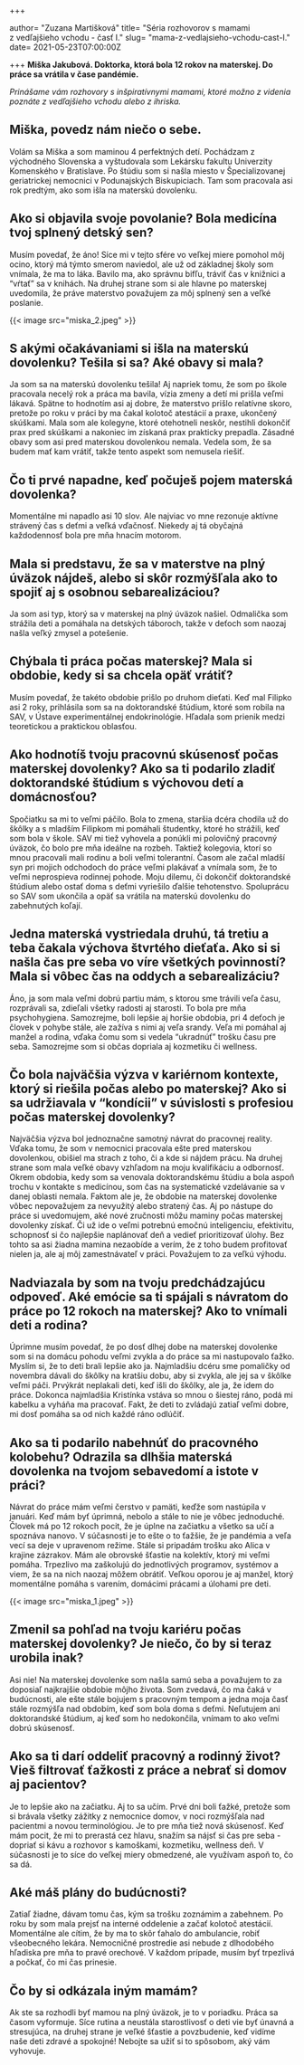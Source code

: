 +++

author= "Zuzana Martišková"
title= "Séria rozhovorov s mamami z&nbsp;vedľajšieho vchodu - časť I."
slug= "mama-z-vedlajsieho-vchodu-cast-I."
date= 2021-05-23T07:00:00Z

+++
**Miška Jakubová. Doktorka, ktorá bola 12 rokov na materskej. Do práce sa vrátila v čase pandémie.**

*Prinášame vám rozhovory s inšpiratívnymi mamami, ktoré možno z&nbsp;videnia poznáte z&nbsp;vedľajšieho vchodu alebo z ihriska.*

<!--more-->

## Miška, povedz nám niečo o sebe.

Volám sa Miška a som maminou 4 perfektných detí. Pochádzam z východného Slovenska a vyštudovala som Lekársku fakultu
Univerzity Komenského v Bratislave. Po štúdiu som si našla miesto v Špecializovanej geriatrickej nemocnici v
Podunajských Biskupiciach. Tam som pracovala asi rok predtým, ako som išla na materskú dovolenku.

## Ako si objavila svoje povolanie? Bola medicína tvoj splnený detský sen?

Musím povedať, že áno! Síce mi v tejto sfére vo veľkej miere pomohol môj ocino, ktorý má týmto smerom naviedol, ale už
od základnej školy som vnímala, že ma to láka. Bavilo ma, ako správnu bifľu, tráviť čas v knižnici a “vŕtať” sa v
knihách. Na druhej strane som si ale hlavne po materskej uvedomila, že práve materstvo považujem za môj splnený sen a
veľké poslanie.

{{< image src="miska_2.jpeg" >}}

## S akými očakávaniami si išla na materskú dovolenku? Tešila si sa? Aké obavy si mala?

Ja som sa na materskú dovolenku tešila! Aj napriek tomu, že som po škole pracovala necelý rok a práca ma bavila, vízia
zmeny a detí mi prišla veľmi lákavá. Spätne to hodnotím asi aj dobre, že materstvo prišlo relatívne skoro, pretože po
roku v práci by ma čakal kolotoč atestácií a praxe, ukončený skúškami. Mala som ale kolegyne, ktoré otehotneli neskôr,
nestihli dokončiť prax pred skúškami a nakoniec im získaná prax prakticky prepadla. Zásadné obavy som asi pred materskou
dovolenkou nemala. Vedela som, že sa budem mať kam vrátiť, takže tento aspekt som nemusela riešiť.

## Čo ti prvé napadne, keď počuješ pojem materská dovolenka?

Momentálne mi napadlo asi 10 slov. Ale najviac vo mne rezonuje aktívne strávený čas s deťmi a veľká vďačnosť. Niekedy aj
tá obyčajná každodennosť bola pre mňa hnacím motorom.

## Mala si predstavu, že sa v materstve na plný úväzok nájdeš, alebo si skôr rozmýšľala ako to spojiť aj s osobnou sebarealizáciou?

Ja som asi typ, ktorý sa v materskej na plný úväzok našiel. Odmalička som strážila deti a pomáhala na detských táboroch,
takže v deťoch som naozaj našla veľký zmysel a potešenie.

## Chýbala ti práca počas materskej? Mala si obdobie, kedy si sa chcela opäť vrátiť?

Musím povedať, že takéto obdobie prišlo po druhom dieťati. Keď mal Filipko asi 2 roky, prihlásila som sa na doktorandské
štúdium, ktoré som robila na SAV, v Ústave experimentálnej endokrinológie. Hľadala som prienik medzi teoretickou a
praktickou oblasťou.

## Ako hodnotíš tvoju pracovnú skúsenosť počas materskej dovolenky? Ako sa ti podarilo zladiť doktorandské štúdium s výchovou detí a domácnosťou?

Spočiatku sa mi to veľmi páčilo. Bola to zmena, staršia dcéra chodila už do škôlky a s mladším Filipkom mi pomáhali
študentky, ktoré ho strážili, keď som bola v škole. SAV mi tiež vyhovela a ponúkli mi polovičný pracovný úväzok, čo bolo
pre mňa ideálne na rozbeh. Taktiež kolegovia, ktorí so mnou pracovali mali rodinu a boli veľmi tolerantní. Časom ale
začal mladší syn pri mojich odchodoch do práce veľmi plakávať a vnímala som, že to veľmi neprospieva rodinnej pohode.
Moju dilemu, či dokončiť doktorandské štúdium alebo ostať doma s deťmi vyriešilo ďalšie tehotenstvo. Spoluprácu so SAV
som ukončila a opäť sa vrátila na materskú dovolenku do zabehnutých koľají.

## Jedna materská vystriedala druhú, tá tretiu a teba čakala výchova štvrtého dieťaťa. Ako si si našla čas pre seba vo víre všetkých povinností? Mala si vôbec čas na oddych a sebarealizáciu?

Áno, ja som mala veľmi dobrú partiu mám, s ktorou sme trávili veľa času, rozprávali sa, zdieľali všetky radosti aj
starosti. To bola pre mňa psychohygiena. Samozrejme, boli lepšie aj horšie obdobia, pri 4 deťoch je človek v pohybe
stále, ale zažíva s nimi aj veľa srandy. Veľa mi pomáhal aj manžel a rodina, vďaka čomu som si vedela “ukradnúť” trošku
času pre seba. Samozrejme som si občas dopriala aj kozmetiku či wellness.

## Čo bola najväčšia výzva v kariérnom kontexte, ktorý si riešila počas alebo po materskej? Ako si sa udržiavala v “kondícii” v súvislosti s profesiou počas materskej dovolenky?

Najväčšia výzva bol jednoznačne samotný návrat do pracovnej reality. Vďaka tomu, že som v nemocnici pracovala ešte pred
materskou dovolenkou, obišiel ma strach z toho, či a kde si nájdem prácu. Na druhej strane som mala veľké obavy vzhľadom
na moju kvalifikáciu a odbornosť. Okrem obdobia, kedy som sa venovala doktorandskému štúdiu a bola aspoň trochu v
kontakte s medicínou, som čas na systematické vzdelávanie sa v danej oblasti nemala. Faktom ale je, že obdobie na
materskej dovolenke vôbec nepovažujem za nevyužitý alebo stratený čas. Aj po nástupe do práce si uvedomujem, aké nové
zručnosti môžu maminy počas materskej dovolenky získať. Či už ide o veľmi potrebnú emočnú inteligenciu, efektivitu,
schopnosť si čo najlepšie naplánovať deň a vedieť prioritizovať úlohy. Bez tohto sa asi žiadna mamina nezaobíde a verím,
že z toho budem profitovať nielen ja, ale aj môj zamestnávateľ v práci. Považujem to za veľkú výhodu.

## Nadviazala by som na tvoju predchádzajúcu odpoveď. Aké emócie sa ti spájali s návratom do práce po 12 rokoch na materskej? Ako to vnímali deti a rodina?

Úprimne musím povedať, že po dosť dlhej dobe na materskej dovolenke som si na domácu pohodu veľmi zvykla a do práce sa
mi nastupovalo ťažko. Myslím si, že to deti brali lepšie ako ja. Najmladšiu dcéru sme pomaličky od novembra dávali do
škôlky na kratšiu dobu, aby si zvykla, ale jej sa v škôlke veľmi páči. Prvýkrát neplakali deti, keď išli do škôlky, ale
ja, že idem do práce. Dokonca najmladšia Kristínka vstáva so mnou o šiestej ráno, podá mi kabelku a vyháňa ma pracovať.
Fakt, že deti to zvládajú zatiaľ veľmi dobre, mi dosť pomáha sa od nich každé ráno odlúčiť.

## Ako sa ti podarilo nabehnúť do pracovného kolobehu? Odrazila sa dlhšia materská dovolenka na tvojom sebavedomí a istote v práci?

Návrat do práce mám veľmi čerstvo v pamäti, keďže som nastúpila v januári. Keď mám byť úprimná, nebolo a stále to nie je
vôbec jednoduché. Človek má po 12 rokoch pocit, že je úplne na začiatku a všetko sa učí a spoznáva nanovo. V súčasnosti
je to ešte o to ťažšie, že je pandémia a veľa vecí sa deje v upravenom režime. Stále si pripadám trošku ako Alica v
krajine zázrakov. Mám ale obrovské šťastie na kolektív, ktorý mi veľmi pomáha. Trpezlivo ma zaškolujú do jednotlivých
programov, systémov a viem, že sa na nich naozaj môžem obrátiť. Veľkou oporou je aj manžel, ktorý momentálne pomáha s
varením, domácimi prácami a úlohami pre deti.

{{< image src="miska_1.jpeg" >}}

## Zmenil sa pohľad na tvoju kariéru počas materskej dovolenky? Je niečo, čo by si teraz urobila inak?

Asi nie! Na materskej dovolenke som našla samú seba a považujem to za doposiaľ najkrajšie obdobie môjho života. Som
zvedavá, čo ma čaká v budúcnosti, ale ešte stále bojujem s pracovným tempom a jedna moja časť stále rozmýšľa nad
obdobím, keď som bola doma s deťmi. Neľutujem ani doktorandské štúdium, aj keď som ho nedokončila, vnímam to ako veľmi
dobrú skúsenosť.

## Ako sa ti darí oddeliť pracovný a rodinný život? Vieš filtrovať ťažkosti z práce a nebrať si domov aj pacientov?

Je to lepšie ako na začiatku. Aj to sa učím. Prvé dni boli ťažké, pretože som si brávala všetky zážitky z nemocnice
domov, v noci rozmýšľala nad pacientmi a novou terminológiou. Je to pre mňa tiež nová skúsenosť. Keď mám pocit, že mi to
prerastá cez hlavu, snažím sa nájsť si čas pre seba - dopriať si kávu a rozhovor s kamoškami, kozmetiku, wellness deň. V
súčasnosti je to síce do veľkej miery obmedzené, ale využívam aspoň to, čo sa dá. 


## Aké máš plány do budúcnosti? 

Zatiaľ žiadne, dávam tomu čas, kým sa trošku zoznámim a zabehnem. Po roku by som mala prejsť na interné oddelenie a začať
kolotoč atestácií. Momentálne ale cítim, že by ma to skôr ťahalo do ambulancie, robiť všeobecného lekára. Nemocničné
prostredie asi nebude z dlhodobého hľadiska pre mňa to pravé orechové. V každom prípade, musím byť trpezlivá a počkať,
čo mi čas prinesie.

## Čo by si odkázala iným mamám?

Ak ste sa rozhodli byť mamou na plný úväzok, je to v poriadku. Práca sa časom vyformuje. Síce rutina a neustála
starostlivosť o deti vie byť únavná a stresujúca, na druhej strane je veľké šťastie a povzbudenie, keď vidíme naše deti
zdravé a spokojné! Nebojte sa užiť si to spôsobom, aký vám vyhovuje.


